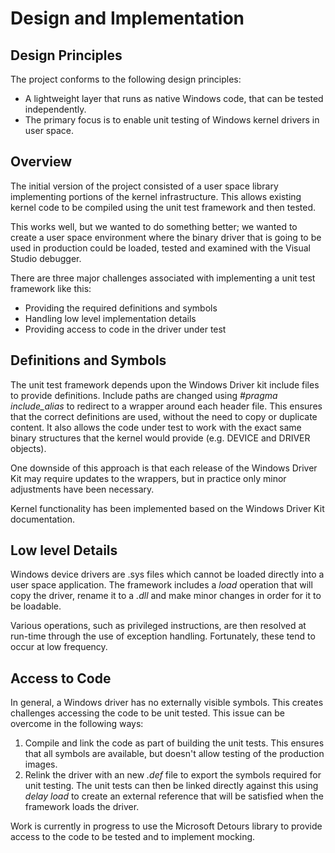 # Design and Implementation

## Design Principles

The project conforms to the following design principles:

* A lightweight layer that runs as native Windows code, that can be tested independently.
* The primary focus is to enable unit testing of Windows kernel drivers in user space.

## Overview

The initial version of the project consisted of a user space library implementing portions of the kernel infrastructure. This allows existing kernel code to be compiled using the unit test framework and then tested.

This works well, but we wanted to do something better; we wanted to create a user space environment where the binary driver that is going to be used in production could be loaded, tested and examined with the Visual Studio debugger.

There are three major challenges associated with implementing a unit test framework like this:

* Providing the required definitions and symbols
* Handling low level implementation details
* Providing access to code in the driver under test

## Definitions and Symbols

The unit test framework depends upon the Windows Driver kit include files to provide definitions. Include paths are changed using _#pragma include_alias_ to redirect to a wrapper around each header file. This ensures that the correct definitions are used, without the need to copy or duplicate content. It also allows the code under test to work with the exact same binary structures that the kernel would provide (e.g. DEVICE and DRIVER objects).

One downside of this approach is that each release of the Windows Driver Kit may require updates to the wrappers, but in practice only minor adjustments have been necessary.

Kernel functionality has been implemented based on the Windows Driver Kit documentation.

## Low level Details

Windows device drivers are .sys files which cannot be loaded directly into a user space application. The framework includes a _load_ operation that will copy the driver, rename it to a _.dll_ and make minor changes in order for it to be loadable.

Various operations, such as privileged instructions, are then resolved at run-time through the use of exception handling. Fortunately, these tend to occur at low frequency.

## Access to Code

In general, a Windows driver has no externally visible symbols. This creates challenges accessing the code to be unit tested. This issue can be overcome in the following ways:

1. Compile and link the code as part of building the unit tests. This ensures that all symbols are available, but doesn't allow testing of the production images.
2. Relink the driver with an new _.def_ file to export the symbols required for unit testing. The unit tests can then be linked directly against this using _delay load_ to create an external reference that will be satisfied when the framework loads the driver.

Work is currently in progress to use the Microsoft Detours library to provide access to the code to be tested and to implement mocking.
